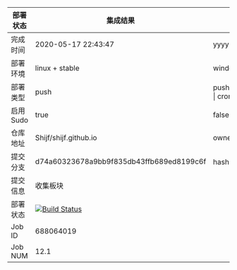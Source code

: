 


部署状态 | 集成结果 | 参考值
---|---|---
完成时间 | 2020-05-17 22:43:47 | yyyy-mm-dd hh:mm:ss
部署环境 | linux + stable | window \| linux + stable
部署类型 | push | push \| pull_request \| api \| cron
启用Sudo | true | false \| true
仓库地址 | Shijf/shijf.github.io | owner_name/repo_name
提交分支 | d74a60323678a9bb9f835db43ffb689ed8199c6f | hash 16位
提交信息 | 收集板块 |
部署状态 | [![Build Status](https://travis-ci.org/Shijf/shijf.github.io.svg?branch=hexo)](https://travis-ci.org/Shijf/shijf.github.io)
Job ID   | 688064019 |
Job NUM  | 12.1 |

